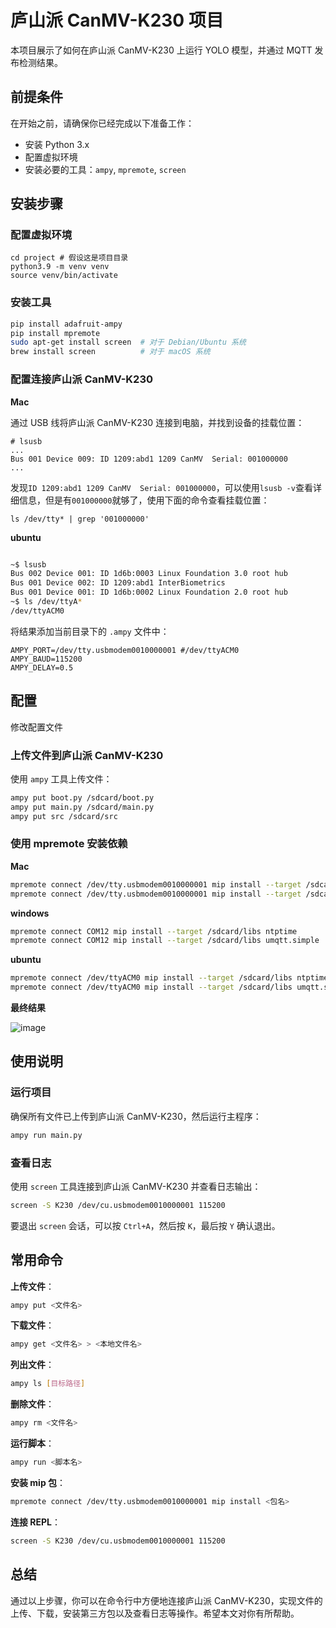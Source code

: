 # 庐山派 CanMV-K230 项目

本项目展示了如何在庐山派 CanMV-K230 上运行 YOLO 模型，并通过 MQTT 发布检测结果。

## 前提条件

在开始之前，请确保你已经完成以下准备工作：

- 安装 Python 3.x
- 配置虚拟环境
- 安装必要的工具：`ampy`, `mpremote`, `screen`

## 安装步骤

### 配置虚拟环境

```shell
cd project # 假设这是项目目录
python3.9 -m venv venv
source venv/bin/activate
```

### 安装工具

```bash
pip install adafruit-ampy
pip install mpremote
sudo apt-get install screen  # 对于 Debian/Ubuntu 系统
brew install screen          # 对于 macOS 系统
```

### 配置连接庐山派 CanMV-K230

**Mac**

通过 USB 线将庐山派 CanMV-K230 连接到电脑，并找到设备的挂载位置：

```shell
# lsusb
...
Bus 001 Device 009: ID 1209:abd1 1209 CanMV  Serial: 001000000
...
```

发现`ID 1209:abd1 1209 CanMV  Serial: 001000000`，可以使用`lsusb -v`查看详细信息，但是有`001000000`就够了，使用下面的命令查看挂载位置：

```shell
ls /dev/tty* | grep '001000000'
```

**ubuntu**
```bash

~$ lsusb
Bus 002 Device 001: ID 1d6b:0003 Linux Foundation 3.0 root hub
Bus 001 Device 002: ID 1209:abd1 InterBiometrics
Bus 001 Device 001: ID 1d6b:0002 Linux Foundation 2.0 root hub
~$ ls /dev/ttyA*
/dev/ttyACM0

```

将结果添加当前目录下的 `.ampy` 文件中：

```plaintext
AMPY_PORT=/dev/tty.usbmodem0010000001 #/dev/ttyACM0
AMPY_BAUD=115200
AMPY_DELAY=0.5
```

## 配置

修改配置文件

### 上传文件到庐山派 CanMV-K230

使用 `ampy` 工具上传文件：

```bash
ampy put boot.py /sdcard/boot.py
ampy put main.py /sdcard/main.py
ampy put src /sdcard/src
```

### 使用 mpremote 安装依赖

**Mac**
```bash
mpremote connect /dev/tty.usbmodem0010000001 mip install --target /sdcard/libs ntptime
mpremote connect /dev/tty.usbmodem0010000001 mip install --target /sdcard/libs umqtt.simple
```

**windows**
```bash
mpremote connect COM12 mip install --target /sdcard/libs ntptime
mpremote connect COM12 mip install --target /sdcard/libs umqtt.simple
```

**ubuntu**
```bash
mpremote connect /dev/ttyACM0 mip install --target /sdcard/libs ntptime
mpremote connect /dev/ttyACM0 mip install --target /sdcard/libs umqtt.simple
```

**最终结果**

![image](https://github.com/user-attachments/assets/ebdb30fe-3d0a-445b-9cc9-23184bce1108)


## 使用说明

### 运行项目

确保所有文件已上传到庐山派 CanMV-K230，然后运行主程序：

```bash
ampy run main.py
```

### 查看日志

使用 `screen` 工具连接到庐山派 CanMV-K230 并查看日志输出：

```bash
screen -S K230 /dev/cu.usbmodem0010000001 115200
```

要退出 `screen` 会话，可以按 `Ctrl+A`，然后按 `K`，最后按 `Y` 确认退出。

## 常用命令

**上传文件**：

```bash
ampy put <文件名>
```

**下载文件**：

```bash
ampy get <文件名> > <本地文件名>
```

**列出文件**：

```bash
ampy ls [目标路径]
```

**删除文件**：

```bash
ampy rm <文件名>
```

**运行脚本**：

```bash
ampy run <脚本名>
```

**安装 mip 包**：

```bash
mpremote connect /dev/tty.usbmodem0010000001 mip install <包名>
```

**连接 REPL**：

```bash
screen -S K230 /dev/cu.usbmodem0010000001 115200
```

## 总结

通过以上步骤，你可以在命令行中方便地连接庐山派 CanMV-K230，实现文件的上传、下载，安装第三方包以及查看日志等操作。希望本文对你有所帮助。
